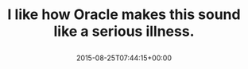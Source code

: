 ---
retweeted: false
source: <a href="http://twitter.com/download/android" rel="nofollow">Twitter for Android</a>
entities:
  user_mentions: []
  urls: []
  symbols: []
  media:
  - expanded_url: https://twitter.com/bascht/status/636081639009976320/photo/1
    indices:
    - '59'
    - '81'
    url: http://t.co/ttOGwQYXM2
    media_url: http://pbs.twimg.com/media/CNPQ4ObWUAAPKXS.jpg
    id_str: '636081636753428480'
    id: '636081636753428480'
    media_url_https: https://pbs.twimg.com/media/CNPQ4ObWUAAPKXS.jpg
    sizes:
      medium:
        w: '902'
        h: '520'
        resize: fit
      thumb:
        w: '150'
        h: '150'
        resize: crop
      small:
        w: '680'
        h: '392'
        resize: fit
      large:
        w: '902'
        h: '520'
        resize: fit
    type: photo
    display_url: pic.twitter.com/ttOGwQYXM2
  hashtags: []
display_text_range:
- '0'
- '81'
favorite_count: '9'
id_str: '636081639009976320'
truncated: false
retweet_count: '3'
id: '636081639009976320'
possibly_sensitive: false
created_at: Tue Aug 25 07:44:15 +0000 2015
favorited: false
full_text: I like how Oracle makes this sound like a serious illness.
lang: en
extended_entities:
  media:
  - expanded_url: https://twitter.com/bascht/status/636081639009976320/photo/1
    indices:
    - '59'
    - '81'
    url: http://t.co/ttOGwQYXM2
    media_url: http://pbs.twimg.com/media/CNPQ4ObWUAAPKXS.jpg
    id_str: '636081636753428480'
    id: '636081636753428480'
    media_url_https: https://pbs.twimg.com/media/CNPQ4ObWUAAPKXS.jpg
    sizes:
      medium:
        w: '902'
        h: '520'
        resize: fit
      thumb:
        w: '150'
        h: '150'
        resize: crop
      small:
        w: '680'
        h: '392'
        resize: fit
      large:
        w: '902'
        h: '520'
        resize: fit
    type: photo
    display_url: pic.twitter.com/ttOGwQYXM2
tags:
- pesos/twitter
date: '2015-08-25T07:44:15+00:00'
src: https://twitter.com/bascht/status/636081639009976320
original_url: https://twitter.com/bascht/status/636081639009976320
type: twitter_tweet
media_url: https://img.bascht.com/twitter/pbs.twimg.com/media/CNPQ4ObWUAAPKXS.jpg
text: I like how Oracle makes this sound like a serious illness.
title: 'I like how Oracle makes this sound like a serious illness.

  '

---